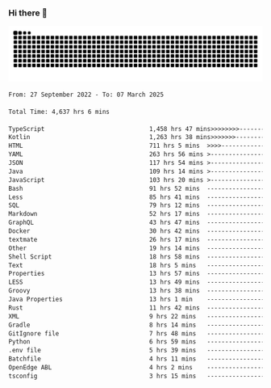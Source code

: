 ### Hi there 👋

<picture>
  <source media="(prefers-color-scheme: dark)" srcset="https://raw.githubusercontent.com/heyline/heyline/output/github-contribution-grid-snake-dark.svg">
  <source media="(prefers-color-scheme: light)" srcset="https://raw.githubusercontent.com/heyline/heyline/output/github-contribution-grid-snake.svg">
  <img alt="github contribution grid snake animation" src="https://raw.githubusercontent.com/heyline/heyline/output/github-contribution-grid-snake.svg">
</picture>

<!--START_SECTION:waka-->

```txt
From: 27 September 2022 - To: 07 March 2025

Total Time: 4,637 hrs 6 mins

TypeScript                             1,458 hrs 47 mins>>>>>>>>-----------------   31.46 %
Kotlin                                 1,263 hrs 38 mins>>>>>>>------------------   27.25 %
HTML                                   711 hrs 5 mins  >>>>---------------------   15.33 %
YAML                                   263 hrs 56 mins >------------------------   05.69 %
JSON                                   117 hrs 54 mins >------------------------   02.54 %
Java                                   109 hrs 14 mins >------------------------   02.36 %
JavaScript                             103 hrs 20 mins >------------------------   02.23 %
Bash                                   91 hrs 52 mins  -------------------------   01.98 %
Less                                   85 hrs 41 mins  -------------------------   01.85 %
SQL                                    79 hrs 12 mins  -------------------------   01.71 %
Markdown                               52 hrs 17 mins  -------------------------   01.13 %
GraphQL                                43 hrs 47 mins  -------------------------   00.94 %
Docker                                 30 hrs 42 mins  -------------------------   00.66 %
textmate                               26 hrs 17 mins  -------------------------   00.57 %
Other                                  19 hrs 14 mins  -------------------------   00.41 %
Shell Script                           18 hrs 58 mins  -------------------------   00.41 %
Text                                   18 hrs 5 mins   -------------------------   00.39 %
Properties                             13 hrs 57 mins  -------------------------   00.30 %
LESS                                   13 hrs 49 mins  -------------------------   00.30 %
Groovy                                 13 hrs 38 mins  -------------------------   00.29 %
Java Properties                        13 hrs 1 min    -------------------------   00.28 %
Rust                                   11 hrs 42 mins  -------------------------   00.25 %
XML                                    9 hrs 22 mins   -------------------------   00.20 %
Gradle                                 8 hrs 14 mins   -------------------------   00.18 %
GitIgnore file                         7 hrs 48 mins   -------------------------   00.17 %
Python                                 6 hrs 59 mins   -------------------------   00.15 %
.env file                              5 hrs 39 mins   -------------------------   00.12 %
Batchfile                              4 hrs 11 mins   -------------------------   00.09 %
OpenEdge ABL                           4 hrs 2 mins    -------------------------   00.09 %
tsconfig                               3 hrs 15 mins   -------------------------   00.07 %
```

<!--END_SECTION:waka-->


